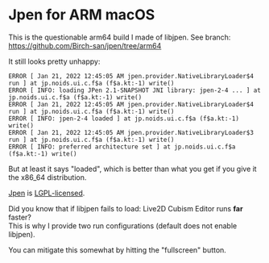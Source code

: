 # Jpen for ARM macOS

This is the questionable arm64 build I made of libjpen. See branch:  
https://github.com/Birch-san/jpen/tree/arm64

It still looks pretty unhappy:

```
ERROR [ Jan 21, 2022 12:45:05 AM jpen.provider.NativeLibraryLoader$4 run ] at jp.noids.ui.c.f$a (f$a.kt:-1) write()
ERROR [ INFO: loading JPen 2.1-SNAPSHOT JNI library: jpen-2-4 ... ] at jp.noids.ui.c.f$a (f$a.kt:-1) write()
ERROR [ Jan 21, 2022 12:45:05 AM jpen.provider.NativeLibraryLoader$4 run ] at jp.noids.ui.c.f$a (f$a.kt:-1) write()
ERROR [ INFO: jpen-2-4 loaded ] at jp.noids.ui.c.f$a (f$a.kt:-1) write()
ERROR [ Jan 21, 2022 12:45:05 AM jpen.provider.NativeLibraryLoader$3 run ] at jp.noids.ui.c.f$a (f$a.kt:-1) write()
ERROR [ INFO: preferred architecture set ] at jp.noids.ui.c.f$a (f$a.kt:-1) write()
```

But at least it says "loaded", which is better than what you get if you give it the x86_64 distribution.

[Jpen](http://jpen.sourceforge.net/html-home/index.html) is [LGPL-licensed](http://jpen.sourceforge.net/html-home/node49.html).

Did you know that if libjpen fails to load: Live2D Cubism Editor runs **far** faster?  
This is why I provide two run configurations (default does not enable libjpen).

You can mitigate this somewhat by hitting the "fullscreen" button.
